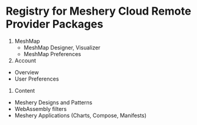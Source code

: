 # Registry for Meshery Cloud Remote Provider Packages

1. MeshMap
   - MeshMap Designer, Visualizer
   - MeshMap Preferences
1. Account
  - Overview
  - User Preferences
1. Content
  - Meshery Designs and Patterns
  - WebAssembly filters
  - Meshery Applications (Charts, Compose, Manifests)
